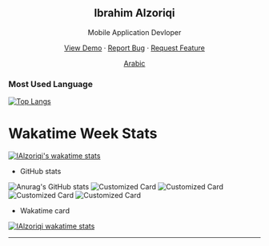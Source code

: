 <p align="center">
 <h2 align="center">Ibrahim Alzoriqi</h2>
 <p align="center">Mobile Application Devloper</p>
</p>

  <p align="center">
    <a href="#demo">View Demo</a>
    ·
    <a href="https://github.com/IAlzoriqi/IAlzoriqi/issues/new/choose">Report Bug</a>
    ·
    <a href="https://github.com/IAlzoriqi/IAlzoriqi/issues/new/choose">Request Feature</a>
  </p>
  <p align="center">
    <a href="/docs/readme_ar.md">Arabic </a>
  </p>
</p>

### Most Used Language

[![Top Langs](https://github-readme-stats.vercel.app/api/top-langs/?username=IAlzoriqi&exclude_repo=github-readme-stats,Web-CV,IAlzoriqi.github.io,SalesManagementSoftware,github.com/IAlzoriqi/IAlzoriqi,github.com/IAlzoriqi/IAlzoriqi.github.io&langs_count=5&include-private=true&include_private=true&include_all_repo=true&include_private_repo=true&repo=my_guide_at_my_phone&include_repo=my_guide_at_my_phon)](https://github.com/IAlzoriqi/IAlzoriqi)

# Wakatime Week Stats

[![IAlzoriqi's wakatime stats](https://github-readme-stats.vercel.app/api/wakatime?username=IAlzoriqi&hide_lang=html)](https://github.com/IAlzoriqi/IAlzoriqi)

- GitHub stats

![Anurag's GitHub stats](https://github-readme-stats.vercel.app/api?username=IAlzoriqi&count_private=true&show_icons=true&include_all_commits=true)
![Customized Card](https://github-readme-stats.vercel.app/api/pin?username=IAlzoriqi&repo=SalesManagementSoftware)
![Customized Card](https://github-readme-stats.vercel.app/api/pin?username=IAlzoriqi&repo=IAlzoriqi.github.io)
</br>
![Customized Card](https://github-readme-stats.vercel.app/api/pin?username=IAlzoriqi&repo=CivilStatusSystemNew)
![Customized Card](https://github-readme-stats.vercel.app/api/pin?username=IAlzoriqi&repo=libraryManagement)

- Wakatime card

[![IAlzoriqi wakatime stats](https://github-readme-stats.vercel.app/api/wakatime?username=IAlzoriqi)](https://github.com/IAlzoriqi/IAlzoriqi)

---

<!--
<a href="https://github.com/IAlzoriqi/CivilStatusSystemNew">
  <img
    align="center"
    src="https://github-readme-stats.vercel.app/api/pin/?username=IAlzoriqi&repo=CivilStatusSystemNew"
  />
</a>

</br>
</br>

<a href="https://github.com/IAlzoriqi/libraryManagement ">
  <img
    align="center"
    src="https://github-readme-stats.vercel.app/api/pin/?username=IAlzoriqi&repo=libraryManagement"
  />
</a>

</br>
</br>
<a href="https://github.com/IAlzoriqi/SalesManagementSoftware ">
  <img
    align="center"
    src="https://github-readme-stats.vercel.app/api/pin/?username=IAlzoriqi&repo=SalesManagementSoftware"
  />
</a>

</br>
</br>
<a href="https://github.com/IAlzoriqi/CivilStatusSystemNew">
  <img
    align="center"
    src="https://github-readme-stats.vercel.app/api/pin/?username=IAlzoriqi&repo=c "
  />
</a>
### Quick Tip (Align The Repo Cards) -->
